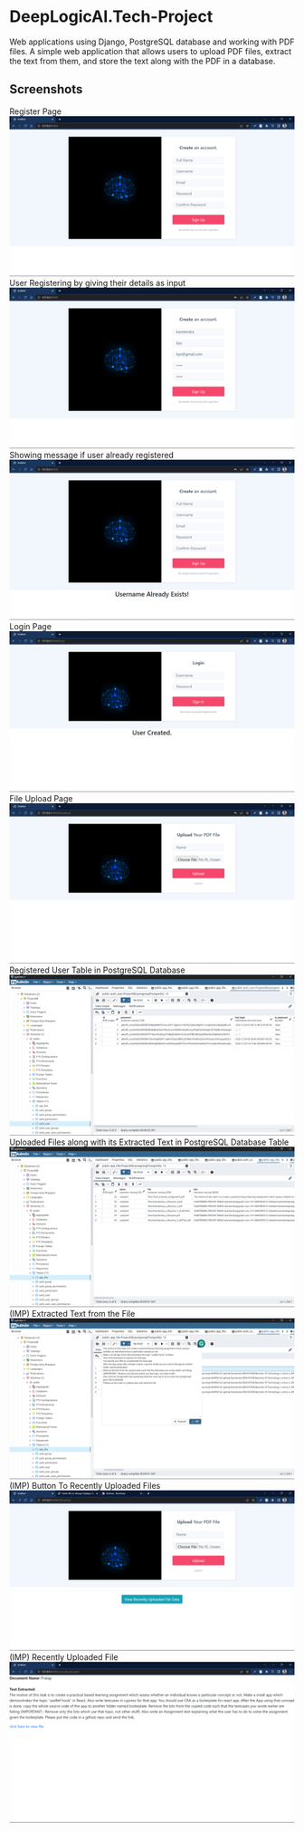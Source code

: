 
# DeepLogicAI.Tech-Project

Web applications using Django, PostgreSQL database and working with PDF files.
A simple web application that allows users to upload PDF files, extract the text from them, and store the text along with the PDF in a database.

## Screenshots
Register Page
![App Screenshot](https://github.com/kamtendra/DeepLogicAI.Tech-Project/blob/master/screenshots/Screenshot%20(92).png?raw=true)
User Registering by giving their details as input
![App Screenshot](https://github.com/kamtendra/DeepLogicAI.Tech-Project/blob/master/screenshots/Screenshot%20(93).png?raw=true)
Showing message if user already registered
![App Screenshot](https://github.com/kamtendra/DeepLogicAI.Tech-Project/blob/master/screenshots/Screenshot%20(94).png?raw=true)
Login Page
![App Screenshot](https://github.com/kamtendra/DeepLogicAI.Tech-Project/blob/master/screenshots/Screenshot%20(96).png?raw=true)
File Upload Page
![App Screenshot](https://github.com/kamtendra/DeepLogicAI.Tech-Project/blob/master/screenshots/Screenshot%20(97).png?raw=true)
Registered User Table in PostgreSQL Database
![App Screenshot](https://github.com/kamtendra/DeepLogicAI.Tech-Project/blob/master/screenshots/Screenshot%20(98).png?raw=true)
Uploaded Files along with its Extracted Text in PostgreSQL Database Table
![App Screeshot](https://github.com/kamtendra/DeepLogicAI.Tech-Project/blob/master/screenshots/Screenshot%20(99).png?raw=true)
(IMP) Extracted Text from the File
![App Screenshot](https://github.com/kamtendra/DeepLogicAI.Tech-Project/blob/master/screenshots/Screenshot%20(100).png?raw=true)
(IMP) Button To Recently Uploaded Files
![App Screenshot](https://github.com/kamtendra/DeepLogicAI.Tech-Project/blob/master/screenshots/Screenshot%20(102).png?raw=true)
(IMP) Recently Uploaded File
![App Screenshot](https://github.com/kamtendra/DeepLogicAI.Tech-Project/blob/master/screenshots/Screenshot%20(101).png?raw=true)
